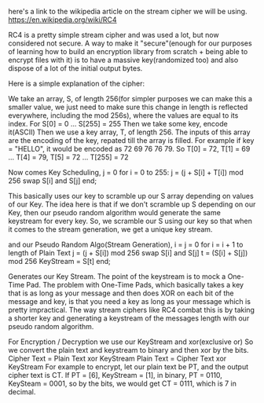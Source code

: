 here's a link to the wikipedia article on the stream cipher we will be using.
https://en.wikipedia.org/wiki/RC4

RC4 is a pretty simple stream cipher and was used a lot, but now considered not secure. A way to make it "secure"(enough for our purposes of learning how to build an encryption library from scratch + being able to encrypt files with it) is to have a massive key(randomized too) and also dispose of a lot of the initial output bytes.

Here is a simple explanation of the cipher:

We take an array, S, of length 256(for simpler purposes we can make this a smaller value, we just need to make sure this change in length is reflected everywhere, including the mod 256s), where the values are equal to its index.
For S[0] = 0 ... S[255] = 255
Then we take some key, encode it(ASCII)
Then we use a key array, T, of length 256.
The inputs of this array are the encoding of the key, repated till the array is filled. For example if key = "HELLO", it would be encoded as
72 69 76 76 79. So T[0] = 72, T[1] = 69 ... T[4] = 79, T[5] = 72 ... T[255] = 72

Now comes Key Scheduling,
j = 0
for i = 0 to 255:
j = (j + S[i] + T[i]) mod 256
swap S[i] and S[j]
end;

This basically uses our key to scramble up our S array depending on values of our Key. The idea here is that if we don't scramble up S depending on our Key, then our pseudo random algorithm would generate the same keystream for every key. So, we scramble our S using our key so that when it comes to the stream generation, we get a unique key stream.

and our Pseudo Random Algo(Stream Generation),
i = j = 0
for i = i + 1 to length of Plain Text
j = (j + S[i]) mod 256
swap S[i] and S[j]
t = (S[i] + S[j]) mod 256
KeyStream = S[t]
end;

Generates our Key Stream. The point of the keystream is to mock a One-Time Pad. The problem with One-Time Pads, which basically takes a key that is as long as your message and then does XOR on each bit of the message and key, is that you need a key as long as your message which is pretty impractical. The way stream ciphers like RC4 combat this is by taking a shorter key and generating a keystream of the messages length with our pseudo random algorithm.

For Encryption / Decryption we use our KeyStream and xor(exclusive or)
So we convert the plain text and keystream to binary and then xor by the bits.
Cipher Text = Plain Text xor KeyStream
Plain Text = Cipher Text xor KeyStream
For example to encrypt, let our plain text be PT, and the output cipher text is CT.
If PT = [6], KeyStream = [1],
in binary, PT = 0110, KeySteam = 0001, so by the bits, we would get CT = 0111, which is 7 in decimal.
